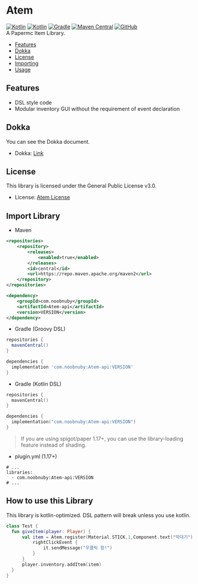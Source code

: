 # Atem
[![Kotlin](https://img.shields.io/badge/java-17-ED8B00.svg?logo=java)](https://www.azul.com/)
[![Kotlin](https://img.shields.io/badge/kotlin-1.9.22-585DEF.svg?logo=kotlin)](http://kotlinlang.org)
[![Gradle](https://img.shields.io/badge/gradle-8.4.0-02303A.svg?logo=gradle)](https://gradle.org)
[![Maven Central](https://img.shields.io/maven-central/v/io.github.NOOBNUBY/Atem)](https://search.maven.org/artifact/io.github.NOOBNUBY/Atem)
[![GitHub](https://img.shields.io/github/license/NOOBNUBY/Atem)](https://www.gnu.org/licenses/gpl-3.0.html)    
A Papermc Item Library.

* [Features](#Features)
* [Dokka](#Dokka)
* [License](#License)
* [Importing](#import-library)
* [Usage](#how-to-use-this-library)

## Features
* DSL style code
* Modular inventory GUI without the requirement of event declaration

## Dokka
You can see the Dokka document.
* Dokka: [Link](https://atem.noobnuby.com/)

## License
This library is licensed under the General Public License v3.0.
* License: [Atem License](LICENSE)

## Import Library

* Maven
```XML
<repositories>
    <repository>
        <releases>
            <enabled>true</enabled>
        </releases>
        <id>central</id>
        <url>https://repo.maven.apache.org/maven2</url>
    </repository>
</repositories>

<dependency>
    <groupId>com.noobnuby</groupId>
    <artifactId>Atem-api</artifactId>
    <version>VERSION</version>
</dependency>
```

* Gradle (Groovy DSL)
```groovy
repositories {
  mavenCentral()
}

dependencies {
  implementation 'com.noobnuby:Atem-api:VERSION'
}
```

* Gradle (Kotlin DSL)
```kotlin
repositories {
  mavenCentral()
}

dependencies {
  implementation("com.noobnuby:Atem-api:VERSION")
}
```

> If you are using spigot/paper 1.17+, you can use the library-loading feature instead of shading.
* plugin.yml (1.17+)
```
# ...
libraries:
  - com.noobnuby:Atem-api:VERSION
# ...
```

## How to use this Library
This library is kotlin-optimized. DSL pattern will break unless you use kotlin.
```Kotlin
class Test {
  fun giveItem(player: Player) {
      val item = Atem.register(Material.STICK,1,Component.text("막대기"), listOf(Component.empty())) {
          rightClickEvent {
              it.sendMessage("우클릭 함!")
          }
      }
      player.inventory.addItem(item)
  }
}
```